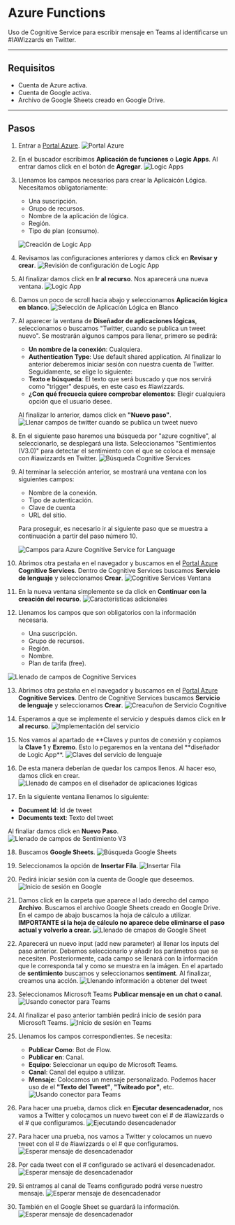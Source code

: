 # Azure Functions

Uso de Cognitive Service para escribir mensaje en Teams al identificarse un #IAWizzards en Twitter.

---

## Requisitos

- Cuenta de Azure activa.
- Cuenta de Google activa.
- Archivo de Google Sheets creado en Google Drive.

---

## Pasos

1. Entrar a [Portal Azure](https://portal.azure.com).
   ![Portal Azure](Img/1.png)

2. En el buscador escribimos **Aplicación de funciones** o **Logic Apps**. Al entrar damos click en el botón de **Agregar**.
   ![Logic Apps](Img/2.png)

3. Llenamos los campos necesarios para crear la Aplicaicón Lógica. Necesitamos obligatoriamente:

   - Una suscripción.
   - Grupo de recursos.
   - Nombre de la aplicación de lógica.
   - Región.
   - Tipo de plan (consumo).

   ![Creación de Logic App](Img/3.png)

4. Revisamos las configuraciones anteriores y damos click en **Revisar y crear**.
   ![Revisión de configuración de Logic App](Img/4.png)

5. Al finalizar damos click en **Ir al recurso**. Nos aparecerá una nueva ventana.
   ![Logic App](Img/5.png)

6. Damos un poco de scroll hacia abajo y seleccionamos **Aplicación lógica en blanco**.
   ![Selección de Aplicación Lógica en Blanco](Img/6.png)

7. Al aparecer la ventana de **Diseñador de aplicaciones lógicas**, seleccionamos o buscamos "Twitter, cuando se publica un tweet nuevo". Se mostrarán algunos campos para llenar, primero se pedirá:

   - **Un nombre de la conexión**: Cualquiera.
   - **Authentication Type**: Use default shared application.
     Al finalizar lo anterior deberemos iniciar sesión con nuestra cuenta de Twitter. Seguidamente, se elige lo siguiente:
   - **Texto e búsqueda**: El texto que será buscado y que nos servirá como "trigger" después, en este caso es #iawizzards.
   - **¿Con qué frecuecia quiere comprobar elementos**: Elegir cualquiera opción que el usuario desee.

   Al finalizar lo anterior, damos click en **"Nuevo paso"**.
   ![Llenar campos de twitter cuando se publica un tweet nuevo](Img/7.png)

8. En el siguiente paso haremos una búsqueda por "azure cognitive", al seleccionarlo, se desplegará una lista. Seleccionamos "Sentimientos (V3.0)" para detectar el sentimiento con el que se coloca el mensaje con #iawizzards en Twitter.
   ![Búsqueda Cognitive Services](Img/8.png)

9. Al terminar la selección anterior, se mostrará una ventana con los siguientes campos:

   - Nombre de la conexión.
   - Tipo de autenticación.
   - Clave de cuenta
   - URL del sitio.

   Para proseguir, es necesario ir al siguiente paso que se muestra a continuación a partir del paso número 10.

   ![Campos para Azure Cognitive Service for Language](Img/9.png)

10. Abrimos otra pestaña en el navegador y buscamos en el [Portal Azure](https://portal.azure.com) **Cognitive Services**. Dentro de Cognitive Services buscamos **Servicio de lenguaje** y seleccionamos **Crear**.
    ![Cognitive Services Ventana](Img/10.png)

11. En la nueva ventana simplemente se da click en **Continuar con la creación del recurso**.
    ![Características adicionales](Img/11.png)

12. Llenamos los campos que son obligatorios con la información necesaria.

    - Una suscripción.
    - Grupo de recursos.
    - Región.
    - Nombre.
    - Plan de tarifa (free).

![Llenado de campos de Cognitive Services](Img/12.png)

13. Abrimos otra pestaña en el navegador y buscamos en el [Portal Azure](https://portal.azure.com) **Cognitive Services**. Dentro de Cognitive Services buscamos **Servicio de lenguaje** y seleccionamos **Crear**.
    ![Creacuñon de Servicio Cognitive](Img/13.png)

14. Esperamos a que se implemente el servicio y después damos click en **Ir al recurso**.
    ![Implementación del servicio](Img/14.png)

15. Nos vamos al apartado de **Claves y puntos de conexión y copiamos la **Clave 1** y **Exremo**. Esto lo pegaremos en la ventana del **diseñador de Logic App\*\*.
    ![Claves del servicio de lenguaje](Img/15.png)

16. De esta manera deberían de quedar los campos llenos. Al hacer eso, damos click en crear.
    ![Llenado de campos en el diseñador de aplicaciones lógicas](Img/18.png)

17. En la siguiente ventana llenamos lo siguiente:

- **Document Id**: Id de tweet
- **Documents text**: Texto del tweet

Al finaliar damos click en **Nuevo Paso**.
![Llenado de campos de Sentimiento V3](Img/19.png)

18. Buscamos **Google Sheets**.
    ![Búsqueda Google Sheets](Img/20.png)

19. Seleccionamos la opción de **Insertar Fila**.
    ![Insertar Fila](Img/21.png)

20. Pedirá iniciar sesión con la cuenta de Google que deseemos.
    ![Inicio de sesión en Google](Img/22.png)

21. Damos click en la carpeta que aparece al lado derecho del campo **Archivo**. Buscamos el archivo Google Sheets creado en Google Drive. En el campo de abajo buscamos la hoja de cálculo a utilizar. **IMPORTANTE si la hoja de cálculo no aparece debe eliminarse el paso actual y volverlo a crear.**
    ![Llenado de cmapos de Google Sheet](Img/23.png)

22. Aparecerá un nuevo input (add new parameter) al llenar los inputs del paso anterior. Debemos seleccionarlo y añadir los parámetros que se necesiten. Posteriormente, cada campo se llenará con la información que le corresponda tal y como se muestra en la imágen. En el apartado de **sentimiento** buscamos y seleccionamos **sentiment**. Al finalizar, creamos una acción.
    ![Llenando información a obtener del tweet](Img/24.png)

23. Seleccionamos Microsoft Teams **Publicar mensaje en un chat o canal**.
    ![Usando conector para Teams](Img/25.png)

24. Al finalizar el paso anterior también pedirá inicio de sesión para Microsoft Teams.
    ![Inicio de sesión en Teams](Img/26.png)

25. Llenamos los campos correspondientes. Se necesita:

    - **Publicar Como**: Bot de Flow.
    - **Publicar en**: Canal.
    - **Equipo**: Seleccionar un equipo de Microsoft Teams.
    - **Canal**: Canal del equipo a utilizar.
    - **Mensaje**: Colocamos un mensaje personalizado. Podemos hacer uso de el **"Texto del Tweet"**, **"Twiteado por"**, etc.
      ![Usando conector para Teams](Img/27.png)

26. Para hacer una prueba, damos click en **Ejecutar desencadenador**, nos vamos a Twitter y colocamos un nuevo tweet con el # de #iawizzards o el # que configuramos.
    ![Ejecutando desencadenador](Img/30.png)

27. Para hacer una prueba, nos vamos a Twitter y colocamos un nuevo tweet con el # de #iawizzards o el # que configuramos.
    ![Esperar mensaje de desencadenador](Img/31.png)

28. Por cada tweet con el # configurado se activará el desencadenador.
    ![Esperar mensaje de desencadenador](Img/32.png)

29. Si entramos al canal de Teams configurado podrá verse nuestro mensaje.
    ![Esperar mensaje de desencadenador](Img/33.png)

30. También en el Google Sheet se guardará la información.
    ![Esperar mensaje de desencadenador](Img/34.png)
